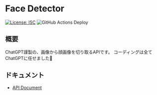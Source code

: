 # Face Detector

[![License: ISC](https://img.shields.io/github/license/nana4rider/face-detector)](LICENSE)
![GitHub Actions Deploy](https://github.com/nana4rider/face-detector/actions/workflows/deploy.yml/badge.svg)

## 概要

ChatGPT謹製の、画像から顔画像を切り取るAPIです。
コーディングは全てChatGPTに任せました🤖

## ドキュメント

- [API Document](https://nana4rider.github.io/face-detector/)
